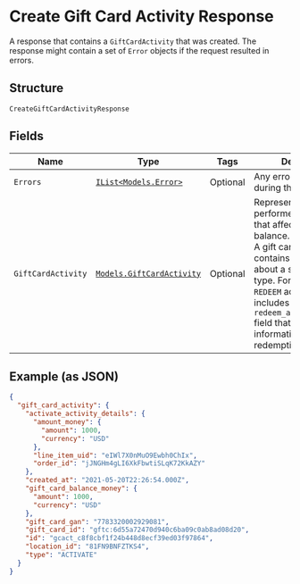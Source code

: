 
# Create Gift Card Activity Response

A response that contains a `GiftCardActivity` that was created.
The response might contain a set of `Error` objects if the request resulted in errors.

## Structure

`CreateGiftCardActivityResponse`

## Fields

| Name | Type | Tags | Description |
|  --- | --- | --- | --- |
| `Errors` | [`IList<Models.Error>`](../../doc/models/error.md) | Optional | Any errors that occurred during the request. |
| `GiftCardActivity` | [`Models.GiftCardActivity`](../../doc/models/gift-card-activity.md) | Optional | Represents an action performed on a [gift card](../../doc/models/gift-card.md) that affects its state or balance.<br>A gift card activity contains information about a specific activity type. For example, a `REDEEM` activity<br>includes a `redeem_activity_details` field that contains information about the redemption. |

## Example (as JSON)

```json
{
  "gift_card_activity": {
    "activate_activity_details": {
      "amount_money": {
        "amount": 1000,
        "currency": "USD"
      },
      "line_item_uid": "eIWl7X0nMuO9Ewbh0ChIx",
      "order_id": "jJNGHm4gLI6XkFbwtiSLqK72KkAZY"
    },
    "created_at": "2021-05-20T22:26:54.000Z",
    "gift_card_balance_money": {
      "amount": 1000,
      "currency": "USD"
    },
    "gift_card_gan": "7783320002929081",
    "gift_card_id": "gftc:6d55a72470d940c6ba09c0ab8ad08d20",
    "id": "gcact_c8f8cbf1f24b448d8ecf39ed03f97864",
    "location_id": "81FN9BNFZTKS4",
    "type": "ACTIVATE"
  }
}
```

